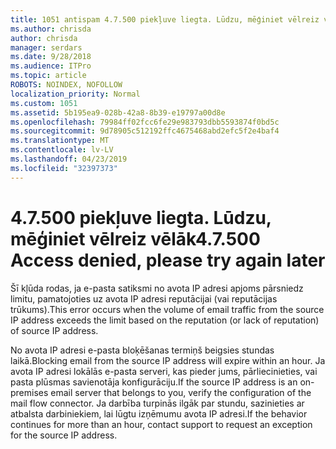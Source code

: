 ```yaml
---
title: 1051 antispam 4.7.500 piekļuve liegta. Lūdzu, mēģiniet vēlreiz vēlāk
ms.author: chrisda
author: chrisda
manager: serdars
ms.date: 9/28/2018
ms.audience: ITPro
ms.topic: article
ROBOTS: NOINDEX, NOFOLLOW
localization_priority: Normal
ms.custom: 1051
ms.assetid: 5b195ea9-028b-42a8-8b39-e19797a00d8e
ms.openlocfilehash: 79984ff02fcc6fe29e983793dbb5593874f0bd5c
ms.sourcegitcommit: 9d78905c512192ffc4675468abd2efc5f2e4baf4
ms.translationtype: MT
ms.contentlocale: lv-LV
ms.lasthandoff: 04/23/2019
ms.locfileid: "32397373"
---
```

# <a name="47500-access-denied-please-try-again-later"></a><span data-ttu-id="d35f2-102">4.7.500 piekļuve liegta. Lūdzu, mēģiniet vēlreiz vēlāk</span><span class="sxs-lookup"><span data-stu-id="d35f2-102">4.7.500 Access denied, please try again later</span></span>

<span data-ttu-id="d35f2-103">Šī kļūda rodas, ja e-pasta satiksmi no avota IP adresi apjoms pārsniedz limitu, pamatojoties uz avota IP adresi reputācijai (vai reputācijas trūkums).</span><span class="sxs-lookup"><span data-stu-id="d35f2-103">This error occurs when the volume of email traffic from the source IP address exceeds the limit based on the reputation (or lack of reputation) of source IP address.</span></span>

<span data-ttu-id="d35f2-104">No avota IP adresi e-pasta bloķēšanas termiņš beigsies stundas laikā.</span><span class="sxs-lookup"><span data-stu-id="d35f2-104">Blocking email from the source IP address will expire within an hour.</span></span> <span data-ttu-id="d35f2-105">Ja avota IP adresi lokālās e-pasta serveri, kas pieder jums, pārliecinieties, vai pasta plūsmas savienotāja konfigurāciju.</span><span class="sxs-lookup"><span data-stu-id="d35f2-105">If the source IP address is an on-premises email server that belongs to you, verify the configuration of the mail flow connector.</span></span> <span data-ttu-id="d35f2-106">Ja darbība turpinās ilgāk par stundu, sazinieties ar atbalsta darbiniekiem, lai lūgtu izņēmumu avota IP adresi.</span><span class="sxs-lookup"><span data-stu-id="d35f2-106">If the behavior continues for more than an hour, contact support to request an exception for the source IP address.</span></span>
